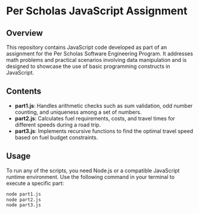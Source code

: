 # Per Scholas JavaScript Assignment

## Overview

This repository contains JavaScript code developed as part of an assignment for the Per Scholas Software Engineering Program. It addresses math problems and practical scenarios involving data manipulation and is designed to showcase the use of basic programming constructs in JavaScript.

## Contents

- **part1.js**: Handles arithmetic checks such as sum validation, odd number counting, and uniqueness among a set of numbers.
- **part2.js**: Calculates fuel requirements, costs, and travel times for different speeds during a road trip.
- **part3.js**: Implements recursive functions to find the optimal travel speed based on fuel budget constraints.

## Usage

To run any of the scripts, you need Node.js or a compatible JavaScript runtime environment. Use the following command in your terminal to execute a specific part:

```bash
node part1.js
node part2.js
node part3.js
```
